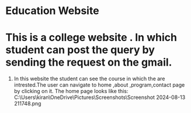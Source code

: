# Education Website

# This is a college website . In which student can post the query by sending the request on the gmail.

1. In this website the student can see the course in which the are intrested.The user can navigate to home ,about ,program,contact page by clicking on it. 
       The home page looks like this:
C:\Users\kiran\OneDrive\Pictures\Screenshots\Screenshot 2024-08-13 211748.png
















       

 



 
 
